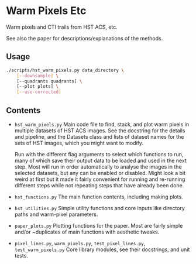 Warm Pixels Etc
===============

Warm pixels and CTI trails from HST ACS, etc.

See also the paper for descriptions/explanations of the methods.

Usage
-----

```bash
./scripts/hst_warm_pixels.py data_directory \
    [--downsample] \
    [--quadrants quadrants] \
    [--plot plots] \
    [--use-corrected]
```



Contents
--------
+ `hst_warm_pixels.py`
    Main code file to find, stack, and plot warm pixels in multiple datasets of
    HST ACS images. See the docstring for the details and pipeline, and the
    Datasets class and lists of dataset names for the sets of HST images, which
    you might want to modify.

    Run with the different flag arguments to select which functions to run,
    many of which save their output data to be loaded and used in the next step.
    Most will run in order automatically to analyse the images in the selected
    datasets, but any can be enabled or disabled. Might look a bit weird at
    first but it made it fairly convenient for running and re-running different
    steps while not repeating steps that have already been done.
+ `hst_functions.py`
    The main function contents, including making plots.
+ `hst_utilities.py`
    Simple utility functions and core inputs like directory paths and warm-pixel
    parameters.
+ `paper_plots.py`
    Plotting functions for the paper. Most are fairly simple and/or ~duplicates
    of main functions with aesthetic tweaks.
+ `pixel_lines.py`, `warm_pixels.py`, `test_pixel_lines.py`, `test_warm_pixels.py`
    Core library modules, see their docstrings, and unit tests.

